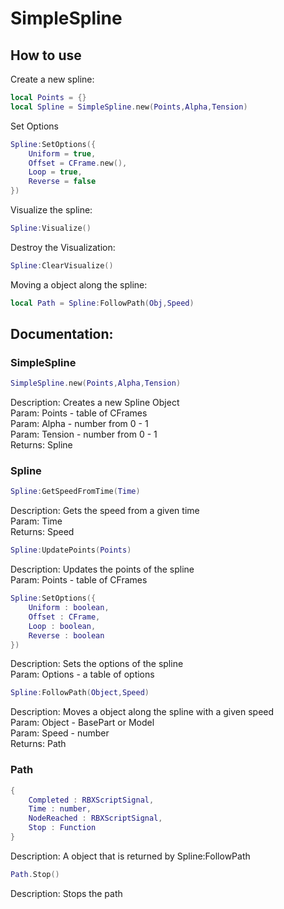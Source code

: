# SimpleSpline

## How to use

Create a new spline:
```lua
local Points = {}
local Spline = SimpleSpline.new(Points,Alpha,Tension)
```
Set Options
```lua
Spline:SetOptions({
    Uniform = true,
    Offset = CFrame.new(),
    Loop = true,
    Reverse = false
})
```
Visualize the spline:
```lua
Spline:Visualize()
```
Destroy the Visualization:
```lua
Spline:ClearVisualize()
```

Moving a object along the spline:
```lua
local Path = Spline:FollowPath(Obj,Speed)
```
## Documentation:

### SimpleSpline

```lua
SimpleSpline.new(Points,Alpha,Tension)
```
Description: Creates a new Spline Object
<br>Param: Points - table of CFrames
<br>Param: Alpha - number from 0 - 1
<br>Param: Tension - number from 0 - 1
<br>Returns: Spline

### Spline

```lua
Spline:GetSpeedFromTime(Time)
```
Description: Gets the speed from a given time
<br>Param: Time
<br>Returns: Speed

```lua
Spline:UpdatePoints(Points)
```
Description: Updates the points of the spline
<br>Param: Points - table of CFrames

```lua
Spline:SetOptions({
    Uniform : boolean,
    Offset : CFrame,
    Loop : boolean,
    Reverse : boolean
})
```
Description: Sets the options of the spline
<br>Param: Options - a table of options

```lua
Spline:FollowPath(Object,Speed)
```
Description: Moves a object along the spline with a given speed
<br>Param: Object - BasePart or Model
<br>Param: Speed - number
<br>Returns: Path

### Path

```lua
{
    Completed : RBXScriptSignal,
    Time : number,
    NodeReached : RBXScriptSignal,
    Stop : Function
}
```
Description: A object that is returned by Spline:FollowPath

```lua
Path.Stop()
```
Description: Stops the path
